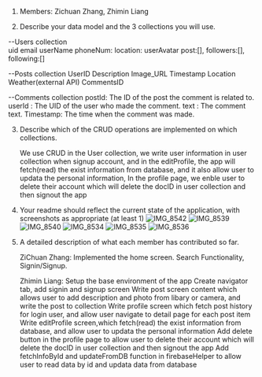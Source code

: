 1. Members: Zichuan Zhang, Zhimin Liang

2. Describe your data model and the 3 collections you will use.

--Users collection           
  uid
  email
  userName
  phoneNum:
  location:
  userAvatar
  post:[],
  followers:[],
  following:[]

--Posts collection
  UserID
  Description
  Image_URL
  Timestamp
  Location
  Weather(external API)
  CommentsID

--Comments collection
  postId: The ID of the post the comment is related to.
  userId : The UID of the user who made the comment.
  text : The comment text.
  Timestamp: The time when the comment was made.


3. Describe which of the CRUD operations are implemented on which collections.
   
   We use CRUD in the User collection, we write user information in user collection when signup account,
   and in the editProfile, the app will fetch(read) the exist information from database, and it also allow user to updata the personal information,
   In the profile page, we enble user to delete their account which will delete the docID in user collection and then signout the app 

5. Your readme should reflect the current state of the application, with screenshots as appropriate (at least 1)
   ![IMG_8542](https://github.com/zhiminV/MobileFinalProject/assets/122182731/4ac7fecd-cea9-46f4-9319-31ab387a5f49)
   ![IMG_8539](https://github.com/zhiminV/MobileFinalProject/assets/122182731/d7ad6b57-14bc-4ebf-b4ff-0ffce003bb64)
![IMG_8540](https://github.com/zhiminV/MobileFinalProject/assets/122182731/7ce9e119-f620-4432-a0f1-623520b6ffcf)
   ![IMG_8534](https://github.com/zhiminV/MobileFinalProject/assets/122182731/48e662d9-688d-467c-877d-cd658530160b)
   ![IMG_8535](https://github.com/zhiminV/MobileFinalProject/assets/122182731/6f6ae253-3b9a-411e-b811-343980661518)
   ![IMG_8536](https://github.com/zhiminV/MobileFinalProject/assets/122182731/d5df2598-8f58-4d5f-9dd1-e26088d0905e)



7. A detailed description of what each member has contributed so far.
   
   ZiChuan Zhang: Implemented the home screen. Search Functionality, Signin/Signup.
   
   Zhimin Liang: Setup the base environment of the app
                 Create navigator tab, add signin and signup screen
                 Write post screen content which allows user to add description and photo from libary or camera, and write the post to collection
                 Write profile screen which fetch post history for login user, and allow user navigate to detail page for each post item
                 Write editProfile screen,which fetch(read) the exist information from database, and  allow user to updata the personal information
                 Add delete button in the profile page to allow  user to delete their account which will delete the docID in user collection and then signout the app
                 Add fetchInfoById and updateFromDB function in firebaseHelper to allow user to read data by id and updata data from database





